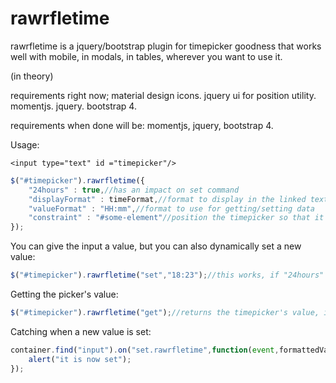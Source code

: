 # rawrfletime

rawrfletime is a jquery/bootstrap plugin for timepicker goodness that works well with mobile, 
in modals, in tables, wherever you want to use it.

(in theory)

requirements right now; material design icons. jquery ui for position utility. momentjs. jquery. bootstrap 4. 

requirements when done will be: momentjs, jquery, bootstrap 4.

Usage:

```
<input type="text" id ="timepicker"/>
```

```javascript
$("#timepicker").rawrfletime({
	"24hours" : true,//has an impact on set command
	"displayFormat" : timeFormat,//format to display in the linked textbox
	"valueFormat" : "HH:mm",//format to use for getting/setting data
	"constraint" : "#some-element"//position the timepicker so that it is always visible within this element
});	
```

You can give the input a value, but you can also dynamically set a new value:

```javascript
$("#timepicker").rawrfletime("set","18:23");//this works, if "24hours" is set to true.
```

Getting the picker's value:

```javascript
$("#timepicker").rawrfletime("get");//returns the timepicker's value, in the valueformat you configured.
```

Catching when a new value is set:

```javascript
container.find("input").on("set.rawrfletime",function(event,formattedValue,momentOBject){
	alert("it is now set");
});
```
